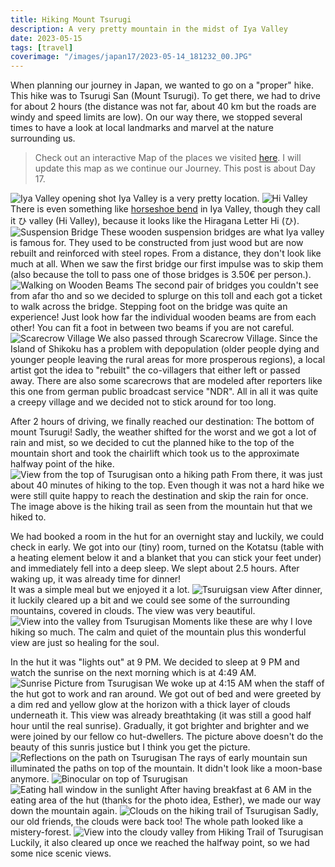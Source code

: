 ```yaml
---
title: Hiking Mount Tsurugi
description: A very pretty mountain in the midst of Iya Valley
date: 2023-05-15
tags: [travel]
coverimage: "/images/japan17/2023-05-14_181232_00.JPG"
---
```


When planning our journey in Japan, we wanted to go on a "proper" hike. This hike was to Tsurugi San (Mount Tsurugi). To get there, we had to drive for about 2 hours (the distance was not far, about 40 km but the roads are windy and speed limits are low). On our way there, we stopped several times to have a look at local landmarks and marvel at the nature surrounding us.

> Check out an interactive Map of the places we visited [here](https://wanderlog.com/view/ipgoeoyijw/japan-trip/shared). I will update this map as we continue our Journey. This post is about Day 17.

![Iya Valley opening shot](/images/japan17/2023-05-14_081906_00.JPG)
Iya Valley is a very pretty location.
![Hi Valley](/images/japan17/2023-05-14_084607_00.JPG)
There is even something like [horseshoe bend](https://en.m.wikipedia.org/wiki/Horseshoe_Bend_(Arizona)) in Iya Valley, though they call it ひ valley (Hi Valley), because it looks like the Hiragana Letter Hi (ひ).
![Suspension Bridge](/images/japan17/2023-05-14_091112_00.JPG)
These wooden suspension bridges are what Iya valley is famous for. They used to be constructed from just wood but are now rebuilt and reinforced with steel ropes. From a distance, they don't look like much at all. When we saw the first bridge our first impulse was to skip them (also because the toll to pass one of those bridges is 3.50€ per person.).
![Walking on Wooden Beams](/images/japan17/2023-05-14_103529_00.JPG)
The second pair of bridges you couldn't see from afar tho and so we decided to splurge on this toll and each got a ticket to walk across the bridge. Stepping foot on the bridge was quite an experience! Just look how far the individual wooden beams are from each other! You can fit a foot in between two beams if you are not careful.
![Scarecrow Village](/images/japan17/2023-05-14_101534_00.JPG)
We also passed through Scarecrow Village. Since the Island of Shikoku has a problem with depopulation (older people dying and younger people leaving the rural areas for more prosperous regions), a local artist got the idea to "rebuilt" the co-villagers that either left or passed away. There are also some scarecrows that are modeled after reporters like this one from german public broadcast service "NDR". All in all it was quite a creepy village and we decided not to stick around for too long.

After 2 hours of driving, we finally reached our destination: The bottom of mount Tsurugi! Sadly, the weather shifted for the worst and we got a lot of rain and mist, so we decided to cut the planned hike to the top of the mountain short and took the chairlift which took us to the approximate halfway point of the hike.
![View from the top of Tsurugisan onto a hiking path](/images/japan17/2023-05-14_181232_00.JPG)
From there, it was just about 40 minutes of hiking to the top. Even though it was not a hard hike we were still quite happy to reach the destination and skip the rain for once. The image above is the hiking trail as seen from the mountain hut that we hiked to.

We had booked a room in the hut for an overnight stay and luckily, we could check in early. We got into our (tiny) room, turned on the Kotatsu (table with a heating element below it and a blanket that you can stick your feet under) and immediately fell into a deep sleep. We slept about 2.5 hours. After waking up, it was already time for dinner!  
It was a simple meal but we enjoyed it a lot.
![Tsuruigsan view](/images/japan17/2023-05-14_182517_00.JPG)
After dinner, it luckily cleared up a bit and we could see some of the surrounding mountains, covered in clouds. The view was very beautiful.
![View into the valley from Tsurugisan](/images/japan17/2023-05-14_182709_00.JPG)
Moments like these are why I love hiking so much. The calm and quiet of the mountain plus this wonderful view are just so healing for the soul.

In the hut it was "lights out" at 9 PM. We decided to sleep at 9 PM and watch the sunrise on the next morning which is at 4:49 AM.
![Sunrise Picture from Tsurugisan](/images/japan17/2023-05-15_050637_00.JPG)
We woke up at 4:15 AM when the staff of the hut got to work and ran around. We got out of bed and were greeted by a dim red and yellow glow at the horizon with a thick layer of clouds underneath it. This view was already breathtaking (it was still a good half hour until the real sunrise). Gradually, it got brighter and brighter and we were joined by our fellow co hut-dwellers. The picture above doesn't do the beauty of this sunris justice but I think you get the picture.
![Reflections on the path on Tsurugisan](/images/japan17/2023-05-15_052025_00.JPG)
The rays of early mountain sun illuminated the paths on top of the mountain. It didn't look like a moon-base anymore.
![Binocular on top of Tsurugisan](/images/japan17/2023-05-15_052343_00.JPG)
![Eating hall window in the sunlight](/images/japan17/2023-05-15_055513_00.JPG)
After having breakfast at 6 AM in the eating area of the hut (thanks for the photo idea, Esther), we made our way down the mountain again.
![Clouds on the hiking trail of Tsurugisan](/images/japan17/2023-05-15_070716_00.JPG)
Sadly, our old friends, the clouds were back too! The whole path looked like a mistery-forest.
![View into the cloudy valley from Hiking Trail of Tsurugisan](/images/japan17/2023-05-15_072905_00.JPG)
Luckily, it also cleared up once we reached the halfway point, so we had some nice scenic views.